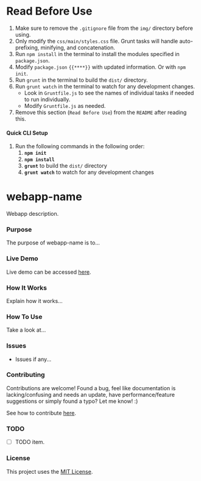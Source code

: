 # Read Before Use
1. Make sure to remove the `.gitignore` file from the `img/` directory before using.
2. Only modify the `css/main/styles.css` file. Grunt tasks will handle auto-prefixing, minifying, and concatenation.
3. Run `npm install` in the terminal to install the modules specified in `package.json`.
4. Modify `package.json` `{{****}}` with updated information. Or with `npm init`.
5. Run `grunt` in the terminal to build the `dist/` directory.
5. Run `grunt watch` in the terminal to watch for any development changes.
    * Look in `Gruntfile.js` to see the names of individual tasks if needed to run individually. 
    * Modify `Gruntfile.js` as needed.
6. Remove this section (`Read Before Use`) from the `README` after reading this.
#### Quick CLI Setup
1. Run the following commands in the following order:
    1. **`npm init`**
    2. **`npm install`**
    3. **`grunt`** to build the `dist/` directory
    4. **`grunt watch`** to watch for any development changes

# webapp-name

Webapp description.

### Purpose

The purpose of webapp-name is to...

### Live Demo

Live demo can be accessed [here](https://cgabriel5.github.io/webapp-name/).

### How It Works

Explain how it works...

### How To Use

Take a look at...

### Issues

* Issues if any... 

### Contributing

Contributions are welcome! Found a bug, feel like documentation is lacking/confusing and needs an update, have performance/feature suggestions or simply found a typo? Let me know! :)

See how to contribute [here](https://github.com/cgabriel5/webapp-name/blob/master/CONTRIBUTING.md).

### TODO

- [ ] TODO item.

### License

This project uses the [MIT License](https://github.com/cgabriel5/webapp-name/blob/master/LICENSE.txt).

